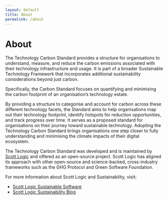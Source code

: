 ```yaml
---
layout: default
title: About
permalink: /about
---
```


# About

The Technology Carbon Standard provides a structure for organisations to understand, measure, and reduce the carbon emissions associated with their technology infrastructure and usage. It is part of a broader Sustainable Technology Framework that incorporates additional sustainability considerations beyond just carbon.

Specifically, the Carbon Standard focuses on quantifying and minimising the carbon footprint of an organisation’s technology estate.

By providing a structure to categorise and account for carbon across these different technology facets, the Standard aims to help organisations map out their technology footprint, identify hotspots for reduction opportunities, and track progress over time. It serves as a proposed standard for organisations on their journey toward sustainable technology. Adopting the Technology Carbon Standard brings organisations one step closer to fully understanding and minimising the climate impacts of their digital ecosystem.

The Technology Carbon Standard was developed and is maintained by [Scott Logic](https://www.scottlogic.com) and offered as an open-source project. Scott Logic has aligned its approach with other open-source and science-backed, cross-industry frameworks such as the GHG Protocol and Green Software Foundation.

For more information about Scott Logic and Sustainability, visit:
- [Scott Logic Sustainable Software](https://www.scottlogic.com/what-we-do/sustainable-software)
- [Scott Logic Sustainability Blog](https://blog.scottlogic.com/category/sustainability.html)


